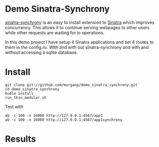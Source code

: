 
Demo Sinatra-Synchrony
==================

[sinatra-synchrony][] is an easy to install extension to [Sinatra][] which improves concurrency. This allows it to continue serving webpages to other users while other requests are waiting for io operations.

In this demo project I have setup 4 Sinatra applications and set 4 routes to them in the config.ru. With and with out sinatra-synchrony and with and without accessing a sqlite database.

[Sinatra]: http://www.sinatrarb.com/
[sinatra-synchrony]: https://github.com/kyledrake/sinatra-synchrony

Install
========

    git clone git://github.com/morganp/demo_sinatra_synchrony.git
    cd demo_sinatra_synchrony
    budle install
    run_thin_modular.sh

Test with

    ab -c 100 -n 16000 http://127.0.0.1:4567/app1
    ab -c 100 -n 16000 http://127.0.0.1:4567/app1synchrony

Results
=======




